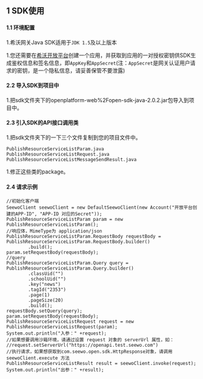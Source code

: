 ## 1 SDK使用

#### 1.1 环境配置

1.希沃网关Java SDK适用于`JDK 1.5`及以上版本

1.您还需要在[希沃开放平台](http://open.seewo.com/#/console)创建一个应用，并获取到应用的一对授权密钥供SDK生成鉴权信息和签名信息，即`AppKey`和`AppSecret`(注：`AppSecret`是网关认证用户请求的密钥，是一个隐私信息，请妥善保管不要泄露)

#### 2.2 导入SDK到项目中

1.把sdk文件夹下的openplatform-web%2Fopen-sdk-java-2.0.2.jar包导入到项目中。

#### 2.3 引入SDK的API接口调用类

1.把sdk文件夹下的一下三个文件复制到您的项目文件中。

```
PublishResourceServiceListParam.java
PublishResourceServiceListRequest.java
PublishResourceServiceListMessageSendResult.java
```

1.修正这些类的package。

#### 2.4 请求示例

```
//初始化客户端
SeewoClient seewoClient = new DefaultSeewoClient(new Account("开放平台创建的APP-ID", "APP-ID 对应的Secret"));
PublishResourceServiceListParam param = new PublishResourceServiceListParam();
//响应体，MimeType为 application/json
PublishResourceServiceListParam.RequestBody requestBody = PublishResourceServiceListParam.RequestBody.builder()
        .build();
param.setRequestBody(requestBody);
//query
PublishResourceServiceListParam.Query query = PublishResourceServiceListParam.Query.builder()
        .classUid("")
        .schoolUid("")
        .key("news")
        .tagId("2353")
        .page(1)
        .pageSize(20)
        .build();
requestBody.setQuery(query);
param.setRequestBody(requestBody);
PublishResourceServiceListRequest request = new PublishResourceServiceListRequest(param);
System.out.println("入参：" +request);
//如果想要调用沙箱环境，请通过设置 request 对象的 serverUrl 属性，如：
//request.setServerUrl("https://openapi.test.seewo.com")
//执行请求，如果想获取到com.seewo.open.sdk.HttpResponse对象，请调用 seewoClient.execute 方法
PublishResourceServiceListResult result = seewoClient.invoke(request);
System.out.println("出参：" +result);
```